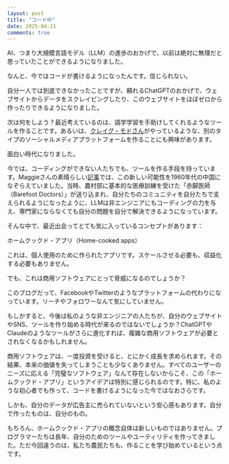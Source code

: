 ```yaml
---
layout: post
title: "コード中"
date: 2025-04-21
comments: true
---
```


AI、つまり大規模言語モデル（LLM）の進歩のおかげで、以前は絶対に無理だと思っていたことができるようになりました。

なんと、今ではコードが書けるようになったんです。信じられない。

自分一人では到底できなかったことですが、頼れるChatGPTのおかげで、ウェブサイトからデータをスクレイピングしたり、このウェブサイトをほぼゼロから作ったりできるようになりました。

次は何をしよう？最近考えているのは、語学学習を手助けしてくれるようなツールを作ることです。あるいは、[クレイグ・モドさん](https://craigmod.com/roden/102/)がやっているような、別のタイプのソーシャルメディアプラットフォームを作ることにも興味があります。

面白い時代になりました。

今では、コーディングができない人たちでも、ツールを作る手段を持っています。Maggieさんの素晴らしい[記事](https://maggieappleton.com/home-cooked-software)では、この新しい可能性を1960年代の中国になぞらえていました。当時、農村部に基本的な医療訓練を受けた「赤脚医師（Barefoot Doctors）」が送り込まれ、自分たちのコミュニティを自分たちで支えられるようになったように、LLMは非エンジニアにもコーディングの力を与え、専門家にならなくても自分の問題を自分で解決できるようになっています。

そんな中で、最近出会ってとても気に入っているコンセプトがあります：

ホームクックド・アプリ（Home-cooked apps）

これは、個人使用のために作られたアプリです。スケールさせる必要も、収益化する必要もありません。

でも、これは商用ソフトウェアにとって脅威になるのでしょうか？

このブログだって、FacebookやTwitterのようなプラットフォームの代わりになっています。リーチやフォロワーなんて気にしていません。

もしかすると、今後は私のような非エンジニアの人たちが、自分のウェブサイトやSNS、ツールを作り始める時代が来るのではないでしょうか？ChatGPTやClaudeのようなツールがさらに進化すれば、複雑な商用ソフトウェアが必要とされなくなるかもしれません。

商用ソフトウェアは、一度投資を受けると、とにかく成長を求められます。その結果、本来の価値を失ってしまうことも少なくありません。すべてのユーザーのニーズに応える「完璧なソフトウェア」なんて存在しないからこそ、この「ホームクックド・アプリ」というアイデアは特別に感じられるのです。特に、私のような初心者でも作って、コードを書けるようになった今ではなおさらです。

しかも、自分のデータが広告主に売られていないという安心感もあります。自分で作ったものは、自分のもの。

もちろん、ホームクックド・アプリの概念自体は新しいものではありません。プログラマーたちは長年、自分のためのツールやユーティリティを作ってきました。ただ今回違うのは、私たち農民たちも、作ることを学び始めているという点です。
